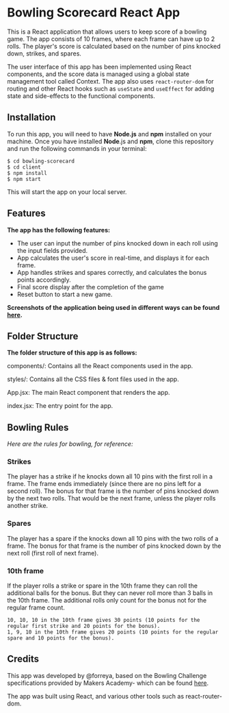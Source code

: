 # Bowling Scorecard React App

This is a React application that allows users to keep score of a bowling game. The app consists of 10 frames, where each frame can have up to 2 rolls. The player's score is calculated based on the number of pins knocked down, strikes, and spares.

The user interface of this app has been implemented using React components, and the score data is managed using a global state management tool called Context. The app also uses `react-router-dom` for routing and other React hooks such as `useState` and `useEffect` for adding state and side-effects to the functional components.

## Installation

To run this app, you will need to have **Node.js** and **npm** installed on your machine. Once you have installed **Node**.js and **npm**, clone this repository and run the following commands in your terminal:

```
$ cd bowling-scorecard
$ cd client
$ npm install
$ npm start
```

This will start the app on your local server.

## Features

**The app has the following features:**

- The user can input the number of pins knocked down in each roll using the input fields provided.
- App calculates the user's score in real-time, and displays it for each frame.
- App handles strikes and spares correctly, and calculates the bonus points accordingly.
- Final score display after the completion of the game
- Reset button to start a new game.

**Screenshots of the application being used in different ways can be found [here](https://github.com/forreya/bowling-scorecard/tree/main/extra-info/images).**

## Folder Structure
**The folder structure of this app is as follows:**

components/: Contains all the React components used in the app.

styles/: Contains all the CSS files & font files used in the app.

App.jsx: The main React component that renders the app.

index.jsx: The entry point for the app.

## Bowling Rules
_Here are the rules for bowling, for reference:_

### Strikes

The player has a strike if he knocks down all 10 pins with the first roll in a frame. The frame ends immediately (since there are no pins left for a second roll). The bonus for that frame is the number of pins knocked down by the next two rolls. That would be the next frame, unless the player rolls another strike.

### Spares

The player has a spare if the knocks down all 10 pins with the two rolls of a frame. The bonus for that frame is the number of pins knocked down by the next roll (first roll of next frame).

### 10th frame

If the player rolls a strike or spare in the 10th frame they can roll the additional balls for the bonus. But they can never roll more than 3 balls in the 10th frame. The additional rolls only count for the bonus not for the regular frame count.

    10, 10, 10 in the 10th frame gives 30 points (10 points for the regular first strike and 20 points for the bonus).
    1, 9, 10 in the 10th frame gives 20 points (10 points for the regular spare and 10 points for the bonus).

## Credits
This app was developed by @forreya, based on the Bowling Challenge specifications provided by Makers Academy- which can be found [here](https://github.com/makersacademy/bowling-challenge).

The app was built using React, and various other tools such as react-router-dom.